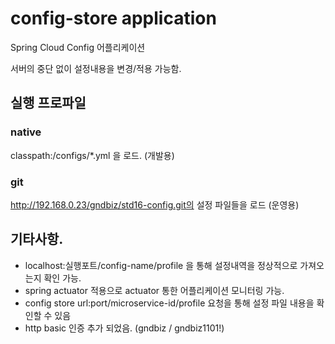 # config-store application

Spring Cloud Config 어플리케이션

서버의 중단 없이 설정내용을 변경/적용 가능함.

## 실행 프로파일

### native

classpath:/configs/*.yml 을 로드. (개발용)

### git

http://192.168.0.23/gndbiz/std16-config.git의 설정 파일들을 로드 (운영용)

## 기타사항.

- localhost:실행포트/config-name/profile 을 통해 설정내역을 정상적으로 가져오는지 확인 가능.
- spring actuator 적용으로 actuator 통한 어플리케이션 모니터링 가능.
- config store url:port/microservice-id/profile 요청을 통해 설정 파일 내용을 확인할 수 있음
- http basic 인증 추가 되었음. (gndbiz / gndbiz1101!)